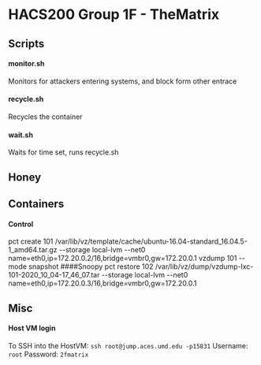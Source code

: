 # HACS200 Group 1F - TheMatrix
## Scripts
#### monitor.sh
Monitors for attackers entering systems, and block form other entrace
#### recycle.sh
Recycles the container
#### wait.sh
Waits for time set, runs recycle.sh

## Honey

## Containers
#### Control
pct create 101 /var/lib/vz/template/cache/ubuntu-16.04-standard_16.04.5-1_amd64.tar.gz --storage local-lvm --net0 name=eth0,ip=172.20.0.2/16,bridge=vmbr0,gw=172.20.0.1
vzdump 101 --mode snapshot
####Snoopy
pct restore 102 /var/lib/vz/dump/vzdump-lxc-101-2020_10_04-17_46_07.tar --storage local-lvm --net0 name=eth0,ip=172.20.0.3/16,bridge=vmbr0,gw=172.20.0.1

## Misc
#### Host VM login
To SSH into the HostVM: `ssh root@jump.aces.umd.edu -p15831`
Username: `root`
Password: `2fmatrix`
